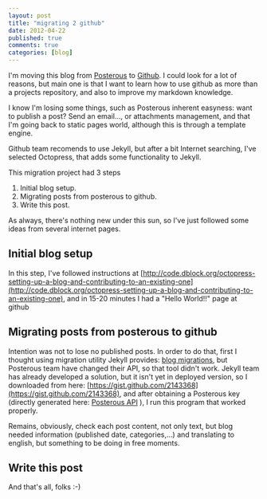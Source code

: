 ```yaml
---
layout: post
title: "migrating 2 github"
date: 2012-04-22
published: true
comments: true
categories: [blog]
---
```


I'm moving this blog from [Posterous](http://amisai.posterous.com) to [Github](http://amisai.github.com). I could look for a lot of reasons, but main one is that I want to learn how to use github as more than a projects repository, and also to improve my markdown knowledge.

I know I'm losing some things, such as Posterous inherent easyness: want to publish a post? Send an email..., or attachments management, and that I'm going back to static pages world, although this is through a template engine.

Github team recomends to use Jekyll, but after a bit Internet searching, I've selected Octopress, that adds some functionality to Jekyll.

This migration project had 3 steps

1. Initial blog setup.
2. Migrating posts from posterous to github.
3. Write this post.

As always, there's nothing new under this sun, so I've just followed some ideas from several internet pages.


Initial blog setup
------------------
In this step, I've followed instructions at [http://code.dblock.org/octopress-setting-up-a-blog-and-contributing-to-an-existing-one](http://code.dblock.org/octopress-setting-up-a-blog-and-contributing-to-an-existing-one), and in 15-20 minutes I had a "Hello World!!" page at github


Migrating posts from posterous to github
----------------------------------------
Intention was not to lose no published posts. In order to do that, first I thought using migration utility Jekyll provides: [blog migrations]([https://github.com/mojombo/jekyll/wiki/blog-migrations]), but Posterous team have changed their API, so that tool didn't work. Jekyll team has already developed a solution, but it isn't yet in deployed version, so I downloaded from here: [https://gist.github.com/2143368](https://gist.github.com/2143368), and after obtaining a Posterous key (directly generated here: [Posterous API](http://posterous.com/api]) ), I run this program that worked properly.

Remains, obviously, check each post content, not only text, but blog needed information (published date, categories,...) and translating to english, but something to be doing in free moments.


Write this post
---------------
And that's all, folks :-)
